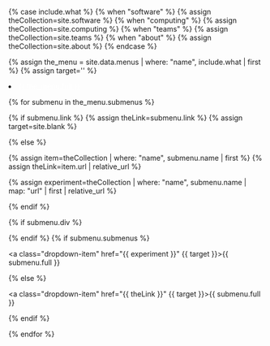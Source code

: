 {% case include.what %}
{% when "software" %}	{% assign theCollection=site.software %}
{% when "computing" %}	{% assign theCollection=site.computing %}
{% when "teams" %}	{% assign theCollection=site.teams %}
{% when "about" %}	{% assign theCollection=site.about %}
{% endcase %}

{% assign the_menu = site.data.menus | where: "name", include.what | first %}
{% assign target='' %}

<li class="nav-item dropdown px-4">
<a class="nav-link dropdown-toggle" href="#" id="navbarDropdown" role="button" data-toggle="dropdown" aria-haspopup="true" aria-expanded="false" style="color: #fff;">{{ the_menu.full }}</a>
<div class="dropdown-menu" aria-labelledby="navbarDropdown">

{% for submenu in the_menu.submenus %}

{% if submenu.link %}
{% assign theLink=submenu.link %}
{% assign target=site.blank %}

{% else %}

{% assign item=theCollection | where: "name", submenu.name | first %}
{% assign theLink=item.url | relative_url %}

{% assign experiment=theCollection | where: "name", submenu.name | map: "url" | first | relative_url %}

{% endif %}

{% if submenu.div %}<div class="dropdown-divider"></div>{% endif %}
{% if submenu.submenus %}

<a class="dropdown-item" href="{{ experiment }}" {{ target }}>{{ submenu.full }}</a>

{% else %}

<a class="dropdown-item" href="{{ theLink }}" {{ target }}>{{ submenu.full }}</a>

{% endif %}

{% endfor %}

</div>
</li>

